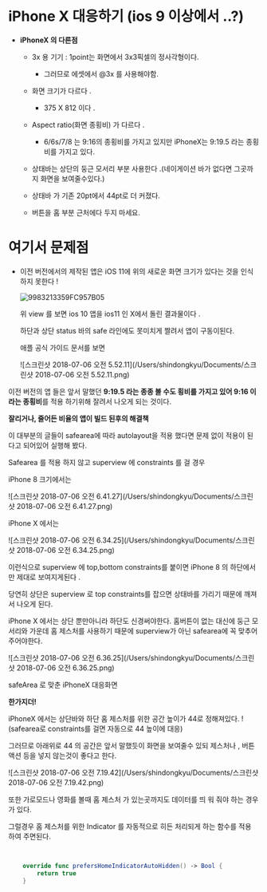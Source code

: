 

# iPhone X 대응하기 (ios 9 이상에서 ..?)



* **iPhoneX 의 다른점**

  * 3x 용 기기  : 1point는 화면에서 3x3픽셀의 정사각형이다.

    - 그러므로 에셋에서 @3x 를 사용해야함.

  * 화면 크기가 다르다 .

    * 375 X 812 이다 .

  * Aspect ratio(화면 종횡비) 가 다르다 .

    * 6/6s/7/8 는  9:16의 종횡비를 가지고 있지만 iPhoneX는 9:19.5 라는 종횡비를 가지고 있다.

  * 상태바는 상단의 둥근 모서리 부분 사용한다 .(네이게이션 바가 없다면 그곳까지 화면을 보여줄수있다.)

  * 상태바 가 기존 20pt에서 44pt로 더 커졌다.

  * 버튼을 홈 부분 근처에다 두지 마세요.

    



# **여기서 문제점**

* 이전 버전에서의 제작된 앱은 iOS 11에 위의 새로운  화면 크기가 있다는 것을 인식하지 못한다 !

  

  ![9983213359FC957B05](/Users/shindongkyu/Desktop/9983213359FC957B05.png)

  

  위 view 를 보면 ios 10 앱을  ios11 인 X에서 돌린 결과물이다 .

  하단과 상단 status 바의 safe 라인에도 못미치게 짤려서 앱이 구동이된다. 

  

  애플 공식 가이드 문서를 보면 

  

  

  ![스크린샷 2018-07-06 오전 5.52.11](/Users/shindongkyu/Documents/스크린샷 2018-07-06 오전 5.52.11.png)



이전 버전의 앱 들은  앞서 말했던 **9:19.5 라는 종종 볼 수도 횡비를 가지고 있어 9:16 이라는 종횡비**를 적용 하기위해 잘려서 나오게 되는 것이다.



**잘리거나, 줄어든 비율의 앱이 빌드 된후의 해결책**

이 대부분의 글들이 safearea에 따라 autolayout을 적용 했다면 문제 없이  적용이 된다고 되어있어  실행해 봤다.



Safearea 를 적용 하지 않고 superview 에  constraints 를 걸 경우



iPhone 8 크기에서는 

![스크린샷 2018-07-06 오전 6.41.27](/Users/shindongkyu/Documents/스크린샷 2018-07-06 오전 6.41.27.png)

iPhone X 에서는 

![스크린샷 2018-07-06 오전 6.34.25](/Users/shindongkyu/Documents/스크린샷 2018-07-06 오전 6.34.25.png)

이런식으로  superview 에 top,bottom constraints를 붙이면 iPhone 8 의 하단에서만 제대로 보여지게된다 .

당연히 상단은 superview 로 top constraints를 잡으면 상태바를 가리기 때문에  깨져서 나오게 된다.



iPhone X 에서는 상단 뿐만아니라 하단도 신경써야한다. 홈버튼이 없는 대신에 둥근 모서리와 가운데 홈 제스처를 사용하기 때문에 superview가 아닌 safearea에 꼭 맞추어 주어야한다.



![스크린샷 2018-07-06 오전 6.36.25](/Users/shindongkyu/Documents/스크린샷 2018-07-06 오전 6.36.25.png)

safeArea 로 맞춘 iPhoneX 대응화면

**한가지더!**

iPhoneX 에서는 상단바와 하단 홈 제스처를 위한 공간 높이가 44로 정해져있다. !(safearea로 constraints를 걸면 자동으로 44 높이에 대응)

그러므로 아래위로 44 의 공간은 앞서 말했듯이 화면을 보여줄수 있되 제스처나 , 버튼 액션 등을 넣지 않는것이 좋다고 한다.

![스크린샷 2018-07-06 오전 7.19.42](/Users/shindongkyu/Documents/스크린샷 2018-07-06 오전 7.19.42.png)



또한 가로모드나 영화를 볼때 홈 제스처 가 있는곳까지도 데이터를 띄 워 줘야 하는 경우가 있다.

그럴경우 홈 제스처를 위한 Indicator 를 자동적으로 히든 처리되게 하는 함수를 적용 하여 주면된다.

~~~swift

 
    override func prefersHomeIndicatorAutoHidden() -> Bool {
        return true
    }
    
~~~













